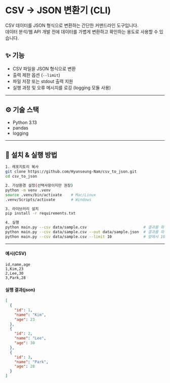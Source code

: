 # CSV → JSON 변환기 (CLI)

CSV 데이터를 JSON 형식으로 변환하는 간단한 커맨드라인 도구입니다.  
데이터 분석/웹 API 개발 전에 데이터를 가볍게 변환하고 확인하는 용도로 사용할 수 있습니다.

## ✨ 기능

- CSV 파일을 JSON 형식으로 변환
- 출력 제한 옵션 (`--limit`)
- 파일 저장 또는 stdout 출력 지원
- 실행 과정 및 오류 메시지를 로깅 (logging 모듈 사용)

---

## ⚙️ 기술 스택

- Python 3.13
- pandas
- logging

---

## 🚀 설치 & 실행 방법

```bash
1. 레포지토리 복사
git clone https://github.com/Hyunseung-Nam/csv_to_json.git
cd csv_to_json

2. 가상환경 설정(선택사항이지만 권장)
python -m venv .venv
source .venv/bin/activate    # Mac/Linux
.venv/Scripts/activate       # Windows

3. 라이브러리 설치
pip install -r requirements.txt

4. 실행
python main.py --csv data/sample.csv                         # 결과를 화면에 출력
python main.py --csv data/sample.csv --out data/sample.json  # 결과를 파일로 저장
python main.py --csv data/sample.csv --limit 10              # 앞에서 10행만 출력
```

---

#### 예시(CSV)

```csv
id,name,age
1,Kim,23
2,Lee,30
3,Park,28
```

#### 실행 결과(json)
```json
[
  {
    "id": 1,
    "name": "Kim",
    "age": 23
  },
  {
    "id": 2,
    "name": "Lee",
    "age": 30
  },
  {
    "id": 3,
    "name": "Park",
    "age": 28
  }
]
```
